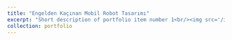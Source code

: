 ```yaml
---
title: "Engelden Kaçınan Mobil Robot Tasarımı"
excerpt: "Short description of portfolio item number 1<br/><img src='/images/500x300.png'>"
collection: portfolio
---
```

